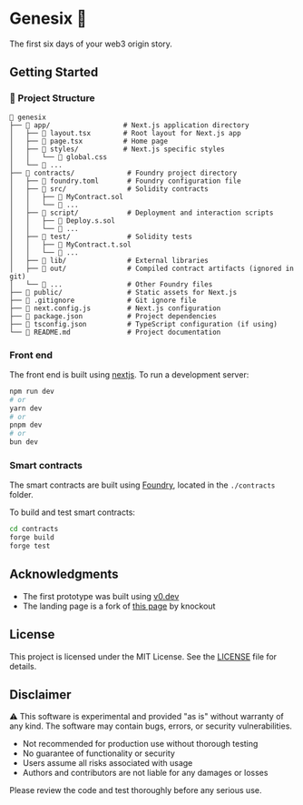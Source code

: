 # Genesix 🌌

The first six days of your web3 origin story.

## Getting Started

### 📁 Project Structure

```shell
📁 genesix
├── 📁 app/                  # Next.js application directory
│   ├── 📄 layout.tsx        # Root layout for Next.js app
│   ├── 📄 page.tsx          # Home page
│   ├── 📁 styles/           # Next.js specific styles
│   │   └── 📄 global.css
│   └── 📄 ...
├── 📁 contracts/             # Foundry project directory
│   ├── 📄 foundry.toml       # Foundry configuration file
│   ├── 📁 src/               # Solidity contracts
│   │   ├── 📄 MyContract.sol
│   │   └── 📄 ...
│   ├── 📁 script/            # Deployment and interaction scripts
│   │   ├── 📄 Deploy.s.sol
│   │   └── 📄 ...
│   ├── 📁 test/              # Solidity tests
│   │   ├── 📄 MyContract.t.sol
│   │   └── 📄 ...
│   ├── 📁 lib/               # External libraries
│   ├── 📁 out/               # Compiled contract artifacts (ignored in git)
│   └── 📄 ...                # Other Foundry files
├── 📁 public/                # Static assets for Next.js
├── 📄 .gitignore             # Git ignore file
├── 📄 next.config.js         # Next.js configuration
├── 📄 package.json           # Project dependencies
├── 📄 tsconfig.json          # TypeScript configuration (if using)
└── 📄 README.md              # Project documentation
```

### Front end

The front end is built using [nextjs](https://nextjs.org/docs).
To run a development server:

```bash
npm run dev
# or
yarn dev
# or
pnpm dev
# or
bun dev
```

### Smart contracts

The smart contracts are built using [Foundry](https://book.getfoundry.sh/), located in the `./contracts` folder.

To build and test smart contracts:

```bash
cd contracts
forge build
forge test
```

## Acknowledgments

- The first prototype was built using [v0.dev](https://v0.dev/)
- The landing page is a fork of [this page](https://v0.dev/chat/community/background-paths-s2R42ut7CxT) by knockout

## License

This project is licensed under the MIT License. See the [LICENSE](LICENSE) file for details.

## Disclaimer

⚠️ This software is experimental and provided "as is" without warranty of any kind. The software may contain bugs, errors, or security vulnerabilities.

- Not recommended for production use without thorough testing
- No guarantee of functionality or security
- Users assume all risks associated with usage
- Authors and contributors are not liable for any damages or losses

Please review the code and test thoroughly before any serious use.
